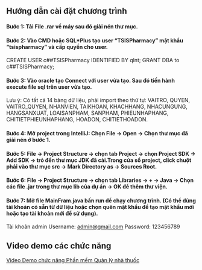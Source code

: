 ## Hướng dẫn cài đặt chương trình
#### Bước 1: Tải File .rar về máy sau đó giải nén thư mục.
#### Bước 2: Vào CMD hoặc SQL*Plus tạo user “TSISPharmacy” mật khẩu “tsispharmacy” và cấp quyền cho user.
CREATE USER c##TSISPharmacy IDENTIFIED BY qlnt;
GRANT DBA to c##TSISPharmacy;
#### Bước 3:  Vào oracle tạo Connect với user vừa tạo. Sau đó tiến hành execute file sql trên user vừa tạo.
Lưu ý: Có tất cả 14 bảng dữ liệu, phải import theo thứ tự: VAITRO, QUYEN, VAITRO_QUYEN, NHANVIEN, TAIKHOAN, KHACHHANG, NHACUNGUNG, HANGSANXUAT, LOAISANPHAM, SANPHAM, PHIEUNHAPHANG, CHITIETPHIEUNHAPHANG, HOADON, CHITIETHOADON.
#### Bước 4: Mở project trong IntelliJ: Chọn File -> Open -> Chọn thư mục đã giải nén ở bước 1.
#### Bước 5: File -> Project Structure -> chọn tab Project -> chọn Project SDK -> Add SDK -> trỏ đến thư mục JDK đã cài.Trong cửa sổ project, click chuột phải vào thư mục src -> Mark Directory as -> Sources Root.
#### Bước 6: File -> Project Structure -> chọn tab Libraries -> + -> Java -> Chọn các file .jar trong thư mục lib của dự án -> OK để thêm thư viện.
#### Bước 7: Mở file MainFram.java bấn run để chạy chương trình. (Có thể dùng tài khoản có sẵn từ dữ liệu hoặc chọn quên mật khẩu để tạo mật khẩu mới hoặc tạo tài khoản mới để sử dụng).
Tài khoản admin
Username: admin@gmail.com
Password: 123456789

## Video demo các chức năng
[Video Demo chức năng Phần mềm Quản lý nhà thuốc](https://drive.google.com/drive/folders/1JIbJfezcRAFFBIDilY8J8h-1tZYjez3N?usp=sharing)
